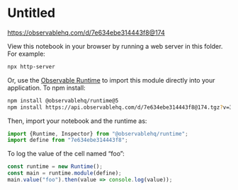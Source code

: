 # Untitled

https://observablehq.com/d/7e634ebe314443f8@174

View this notebook in your browser by running a web server in this folder. For
example:

~~~sh
npx http-server
~~~

Or, use the [Observable Runtime](https://github.com/observablehq/runtime) to
import this module directly into your application. To npm install:

~~~sh
npm install @observablehq/runtime@5
npm install https://api.observablehq.com/d/7e634ebe314443f8@174.tgz?v=3
~~~

Then, import your notebook and the runtime as:

~~~js
import {Runtime, Inspector} from "@observablehq/runtime";
import define from "7e634ebe314443f8";
~~~

To log the value of the cell named “foo”:

~~~js
const runtime = new Runtime();
const main = runtime.module(define);
main.value("foo").then(value => console.log(value));
~~~
